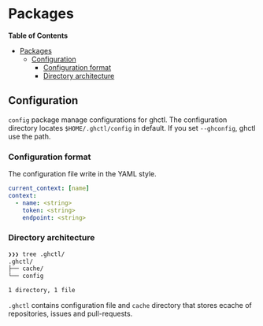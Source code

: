 # Packages

<!-- markdown-toc start - Don't edit this section. Run M-x markdown-toc-refresh-toc -->
**Table of Contents**

- [Packages](#packages)
    - [Configuration](#configuration)
        - [Configuration format](#configuration-format)
        - [Directory architecture](#directory-architecture)

<!-- markdown-toc end -->

## Configuration

`config` package manage configurations for ghctl.
The configuration directory locates `$HOME/.ghctl/config` in default.
If you set `--ghconfig`, ghctl use the path.

### Configuration format

The configuration file write in the YAML style.

```yaml
current_context: [name]
context:
  - name: <string>
    token: <string>
    endpoint: <string>
```

### Directory architecture

```bash
❯❯❯ tree .ghctl/
.ghctl/
├── cache/
└── config

1 directory, 1 file
```

`.ghctl` contains configuration file and `cache` directory that stores
ecache of repositories, issues and pull-requests.
